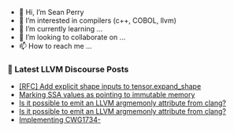 - 👋 Hi, I’m Sean Perry
- 👀 I’m interested in compilers (c++, COBOL, llvm)
- 🌱 I’m currently learning ...
- 💞️ I’m looking to collaborate on ...
- 📫 How to reach me ...

<!---
s66perry/s66perry is a ✨ special ✨ repository because its `README.md` (this file) appears on your GitHub profile.
You can click the Preview link to take a look at your changes.
--->
### 📕 Latest LLVM Discourse Posts

<!-- DISCOURSE-LLVM:START -->
- [[RFC] Add explicit shape inputs to tensor.expand_shape](https://discourse.llvm.org/t/rfc-add-explicit-shape-inputs-to-tensor-expand-shape/65952#post_14)
- [Marking SSA values as pointing to immutable memory](https://discourse.llvm.org/t/marking-ssa-values-as-pointing-to-immutable-memory/66249#post_9)
- [Is it possible to emit an LLVM argmemonly attribute from clang?](https://discourse.llvm.org/t/is-it-possible-to-emit-an-llvm-argmemonly-attribute-from-clang/66311#post_2)
- [Is it possible to emit an LLVM argmemonly attribute from clang?](https://discourse.llvm.org/t/is-it-possible-to-emit-an-llvm-argmemonly-attribute-from-clang/66311#post_1)
- [Implementing CWG1734-](https://discourse.llvm.org/t/implementing-cwg1734/54741#post_9)
<!-- DISCOURSE-LLVM:END -->
